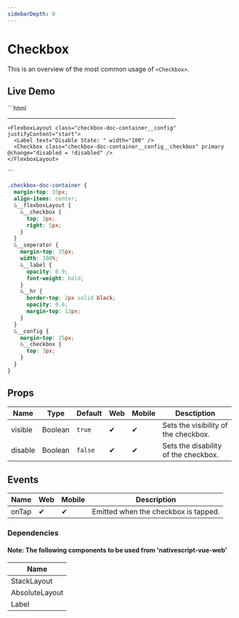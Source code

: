 ```yaml
---
sidebarDepth: 0
---
```


# Checkbox

This is an overview of the most common usage of `<Checkbox>`.

## Live Demo
 
<DocExampleBox>
```html
  <FlexboxLayout class="checkbox-doc-container" flexDirection="column">
    <FlexboxLayout class="checkbox-doc-container__flexboxLayout" flexDirection="row" justifyContent="space-around">
      <FlexboxLayout >
        <Checkbox class="checkbox-doc-container__flexboxLayout__checkbox" v-model="checked" :disabled="disabled" primary />
        <Label text="Primary" width="100" />
      </FlexboxLayout>
      <FlexboxLayout>
        <Checkbox class="checkbox-doc-container__flexboxLayout__checkbox" v-model="checked" :disabled="disabled" secondary />
        <Label text="Secondary " width="100" />
      </FlexboxLayout>
      <FlexboxLayout>
        <Checkbox class="checkbox-doc-container__flexboxLayout__checkbox" v-model="checked" :disabled="disabled" alert />
        <Label text="Alert " width="100" />
      </FlexboxLayout>
  </FlexboxLayout>
    <FlexboxLayout flexDirection="row" class="checkbox-doc-container__seperator" >
      <Label fontAttributes="Bold" class="checkbox-doc-container__seperator__label"  text="Configuration"/>
      <hr class="checkbox-doc-container__seperator__hr"  width="75%" />
    </FlexboxLayout >

    <FlexboxLayout class="checkbox-doc-container__config" justifyContent="start">
      <Label text="Disable State: " width="100" />
      <Checkbox class="checkbox-doc-container__config__checkbox" primary @change="disabled = !disabled" />
    </FlexboxLayout>

  </FlexboxLayout>
```

```scss
.checkbox-doc-container {
  margin-top: 35px;
  align-items: center;
  &__flexboxLayout {
    &__checkbox {
      top: 3px;
      right: 5px;
    }
  }
  &__seperator {
    margin-top: 35px;
    width: 100%;
    &__label {
      opacity: 0.9;
      font-weight: bold;
    }
    &__hr {
      border-top: 2px solid black;
      opacity: 0.6;
      margin-top: 12px;
    }
  }
  &__config {
    margin-top: 25px;
    &__checkbox {
      top: 3px;
    }
  }
}
```

<CheckboxDoc />
</DocExampleBox>

## Props

| Name     | Type    | Default | Web | Mobile | Desctiption |
| -------- | ------- | ------- | --- | ------ |------|
| visible  | Boolean | `true`  | ✔   | ✔      |Sets the visibility of the checkbox.|
| disable  | Boolean | `false` | ✔   | ✔      |Sets the disability of the checkbox.|

## Events

| Name | Web | Mobile | Description |
| ---- | --- | ------ |------|
| onTap| ✔   | ✔      |Emitted when the checkbox is tapped.|

### Dependencies

#### Note: The following components to be used from 'nativescript-vue-web'

| Name           |
| -------------- |
| StackLayout    |
| AbsoluteLayout |
| Label          |
